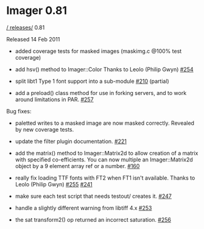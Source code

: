 # Imager 0.81

[ / ](..) [releases/](./) 0.81

Released 14 Feb 2011

 - added coverage tests for masked images (maskimg.c @100% test coverage)

 - add hsv() method to Imager::Color Thanks to Leolo (Philip Gwyn) [#254](https://github.com/tonycoz/imager/issues/254)

 - split libt1 Type 1 font support into a sub-module [#210](https://github.com/tonycoz/imager/issues/210) (partial)

 - add a preload() class method for use in forking servers, and to work around limitations in PAR. [#257](https://github.com/tonycoz/imager/issues/257)

Bug fixes:

 - paletted writes to a masked image are now masked correctly. Revealed by new coverage tests.

 - update the filter plugin documentation. [#221](https://github.com/tonycoz/imager/issues/221)

 - add the matrix() method to Imager::Matrix2d to allow creation of a matrix with specified co-efficients. You can now multiple an Imager::Matrix2d object by a 9 element array ref or a number. [#160](https://github.com/tonycoz/imager/issues/160)

 - really fix loading TTF fonts with FT2 when FT1 isn't available. Thanks to Leolo (Philip Gwyn) [#255](https://github.com/tonycoz/imager/issues/255) [#241](https://github.com/tonycoz/imager/issues/241)

 - make sure each test script that needs testout/ creates it. [#247](https://github.com/tonycoz/imager/issues/247)

 - handle a slightly different warning from libtiff 4.x [#253](https://github.com/tonycoz/imager/issues/253)

 - the sat transform2() op returned an incorrect saturation. [#256](https://github.com/tonycoz/imager/issues/256)